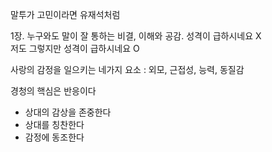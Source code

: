 말투가 고민이라면 유재석처럼

1장. 누구와도 말이 잘 통하는 비결, 이해와 공감. 
성격이 급하시네요 X  
저도 그렇지만 성격이 급하시네요 O  


사랑의 감정을 일으키는 네가지 요소 : 외모, 근접성, 능력, 동질감

경청의 핵심은 반응이다
- 상대의 감상을 존중한다
- 상대를 칭찬한다
- 감정에 동조한다
